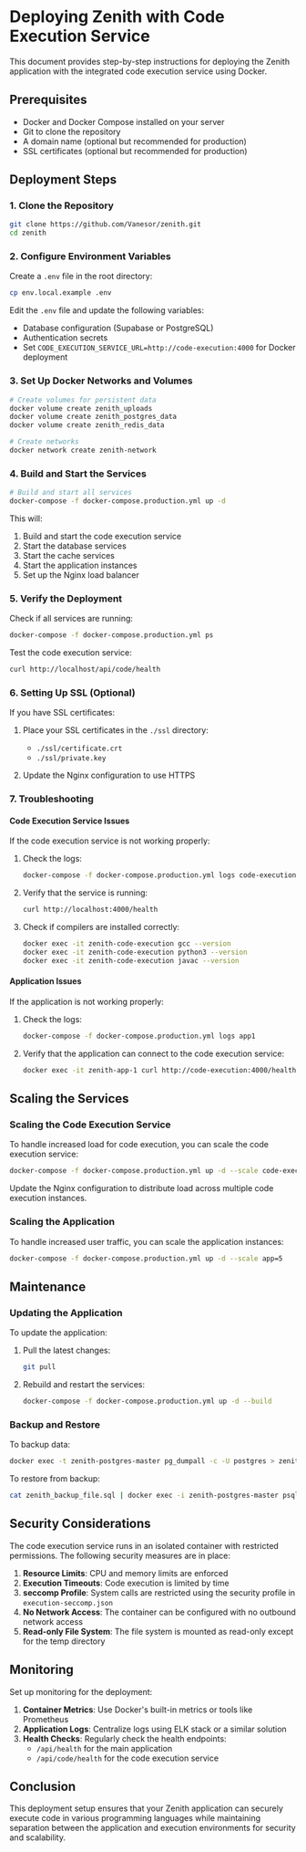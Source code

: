 # Deploying Zenith with Code Execution Service

This document provides step-by-step instructions for deploying the Zenith application with the integrated code execution service using Docker.

## Prerequisites

- Docker and Docker Compose installed on your server
- Git to clone the repository
- A domain name (optional but recommended for production)
- SSL certificates (optional but recommended for production)

## Deployment Steps

### 1. Clone the Repository

```bash
git clone https://github.com/Vanesor/zenith.git
cd zenith
```

### 2. Configure Environment Variables

Create a `.env` file in the root directory:

```bash
cp env.local.example .env
```

Edit the `.env` file and update the following variables:

- Database configuration (Supabase or PostgreSQL)
- Authentication secrets
- Set `CODE_EXECUTION_SERVICE_URL=http://code-execution:4000` for Docker deployment

### 3. Set Up Docker Networks and Volumes

```bash
# Create volumes for persistent data
docker volume create zenith_uploads
docker volume create zenith_postgres_data
docker volume create zenith_redis_data

# Create networks
docker network create zenith-network
```

### 4. Build and Start the Services

```bash
# Build and start all services
docker-compose -f docker-compose.production.yml up -d
```

This will:
1. Build and start the code execution service
2. Start the database services
3. Start the cache services
4. Start the application instances
5. Set up the Nginx load balancer

### 5. Verify the Deployment

Check if all services are running:

```bash
docker-compose -f docker-compose.production.yml ps
```

Test the code execution service:

```bash
curl http://localhost/api/code/health
```

### 6. Setting Up SSL (Optional)

If you have SSL certificates:

1. Place your SSL certificates in the `./ssl` directory:
   - `./ssl/certificate.crt`
   - `./ssl/private.key`

2. Update the Nginx configuration to use HTTPS

### 7. Troubleshooting

#### Code Execution Service Issues

If the code execution service is not working properly:

1. Check the logs:
   ```bash
   docker-compose -f docker-compose.production.yml logs code-execution
   ```

2. Verify that the service is running:
   ```bash
   curl http://localhost:4000/health
   ```

3. Check if compilers are installed correctly:
   ```bash
   docker exec -it zenith-code-execution gcc --version
   docker exec -it zenith-code-execution python3 --version
   docker exec -it zenith-code-execution javac --version
   ```

#### Application Issues

If the application is not working properly:

1. Check the logs:
   ```bash
   docker-compose -f docker-compose.production.yml logs app1
   ```

2. Verify that the application can connect to the code execution service:
   ```bash
   docker exec -it zenith-app-1 curl http://code-execution:4000/health
   ```

## Scaling the Services

### Scaling the Code Execution Service

To handle increased load for code execution, you can scale the code execution service:

```bash
docker-compose -f docker-compose.production.yml up -d --scale code-execution=3
```

Update the Nginx configuration to distribute load across multiple code execution instances.

### Scaling the Application

To handle increased user traffic, you can scale the application instances:

```bash
docker-compose -f docker-compose.production.yml up -d --scale app=5
```

## Maintenance

### Updating the Application

To update the application:

1. Pull the latest changes:
   ```bash
   git pull
   ```

2. Rebuild and restart the services:
   ```bash
   docker-compose -f docker-compose.production.yml up -d --build
   ```

### Backup and Restore

To backup data:

```bash
docker exec -t zenith-postgres-master pg_dumpall -c -U postgres > zenith_backup_$(date +%Y-%m-%d_%H_%M_%S).sql
```

To restore from backup:

```bash
cat zenith_backup_file.sql | docker exec -i zenith-postgres-master psql -U postgres
```

## Security Considerations

The code execution service runs in an isolated container with restricted permissions. The following security measures are in place:

1. **Resource Limits**: CPU and memory limits are enforced
2. **Execution Timeouts**: Code execution is limited by time
3. **seccomp Profile**: System calls are restricted using the security profile in `execution-seccomp.json`
4. **No Network Access**: The container can be configured with no outbound network access
5. **Read-only File System**: The file system is mounted as read-only except for the temp directory

## Monitoring

Set up monitoring for the deployment:

1. **Container Metrics**: Use Docker's built-in metrics or tools like Prometheus
2. **Application Logs**: Centralize logs using ELK stack or a similar solution
3. **Health Checks**: Regularly check the health endpoints:
   - `/api/health` for the main application
   - `/api/code/health` for the code execution service

## Conclusion

This deployment setup ensures that your Zenith application can securely execute code in various programming languages while maintaining separation between the application and execution environments for security and scalability.
